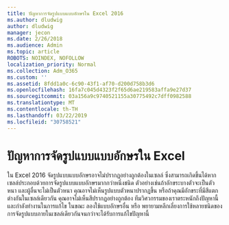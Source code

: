 ```yaml
---
title: ปัญหาการจัดรูปแบบแบบอักษรใน Excel 2016
ms.author: dludwig
author: dludwig
manager: jecon
ms.date: 2/26/2018
ms.audience: Admin
ms.topic: article
ROBOTS: NOINDEX, NOFOLLOW
localization_priority: Normal
ms.collection: Adm_O365
ms.custom: ''
ms.assetid: 8fdd1a0c-6c90-43f1-af70-d200d758b3d6
ms.openlocfilehash: 16fa7c045d4323f2f65d6ae219583affa9e27d37
ms.sourcegitcommit: 03a156a9c9740521155a30775492c7dff0982588
ms.translationtype: MT
ms.contentlocale: th-TH
ms.lasthandoff: 03/22/2019
ms.locfileid: "30758521"
---
```

# <a name="font-formatting-problems-in-excel"></a>ปัญหาการจัดรูปแบบแบบอักษรใน Excel

ใน Excel 2016 จัดรูปแบบแบบอักษรอาจไม่ปรากฏอย่างถูกต้องในเซลล์ ซึ่งสามารถเกิดขึ้นได้หากเซลล์ประกอบด้วยการจัดรูปแบบแบบอักษรมากกว่าหนึ่งชนิด ตัวอย่างเช่นถ้าอักขระบางตัวจะเป็นตัวหนา และผู้อื่นจะไม่เป็นตัวหนา คุณอาจไม่เห็นรูปแบบตัวหนาปรากฏขึ้น หรือถ้าคุณมีอักขระที่มีสีแตกต่างกันในเซลล์เดียวกัน คุณอาจไม่เห็นสีปรากฏอย่างถูกต้อง ทีมวิศวกรรมของเราตระหนักถึงปัญหานี้ และกำลังทำงานในการแก้ไข ในขณะ ลองใช้แบบอักษรอื่น หรือ พยายามหลีกเลี่ยงการใช้หลายชนิดของการจัดรูปแบบภายในเซลล์เดียวกันจนกว่าจะได้รับการแก้ไขปัญหานี้ 
  


